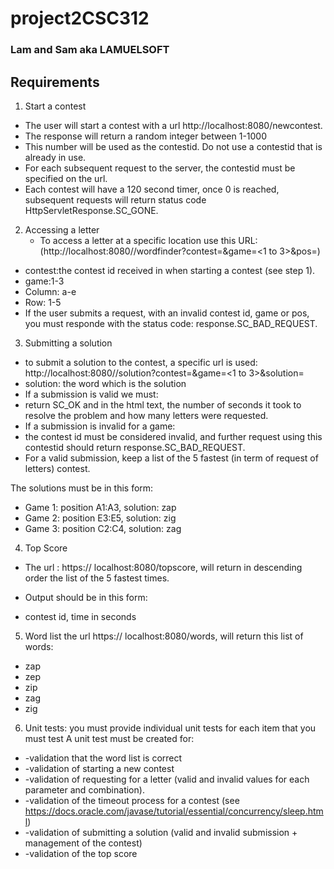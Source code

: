 # project2CSC312
### Lam and Sam aka LAMUELSOFT

## Requirements
1. Start a contest
  * The user will start a contest with a url http://localhost:8080/newcontest. 
  * The response will return a random integer between 1-1000
  * This number will be used as the contestid. Do not use a contestid that is already in use.
  * For each subsequent request to the server, the contestid must be specified on the url.
  * Each contest will have a 120 second timer, once 0 is reached, subsequent requests will return status code HttpServletResponse.SC_GONE. 

2. Accessing a letter
   * To access a letter at a specific location use this URL:
(http://localhost:8080//wordfinder?contest=<contest id received as response to newcontest>&game=<1 to 3>&pos=<column><row>)
  * contest:the contest id received in when starting a contest (see step 1).
  * game:1-3
  * Column: a-e
  * Row: 1-5
  * If the user submits a request, with an invalid contest id, game or pos, you must responde with the status code: response.SC_BAD_REQUEST.

3. Submitting a solution
  * to submit a solution to the contest, a specific url is used:
http://localhost:8080//solution?contest=<contest id received as response to newcontest>&game=<1 to 3>&solution=<word>
  * solution: the word which is the solution
  * If a submission is valid we must:
  * return SC_OK and in the html text, the number of seconds it took to resolve the problem and how many letters were requested.
  * If a submission is invalid for a game:
  * the contest id must be considered invalid, and further request using this contestid should return response.SC_BAD_REQUEST.
  * For a valid submission, keep a list of the 5 fastest (in term of request of letters) contest.

The solutions must be in this form:
  * Game 1:  position A1:A3, solution: zap
  * Game 2:  position E3:E5, solution: zig
  * Game 3:  position  C2:C4, solution: zag

4. Top Score
  * The url : https:// localhost:8080/topscore, will return in descending order the list of the 5 fastest times.

  * Output should be in this form:
  * contest id, time in seconds

5. Word list
the url https:// localhost:8080/words, will return this list of words:
  * zap
  * zep
  * zip
  * zag
  * zig

6. Unit tests:
you must provide individual unit tests for each item that you must test
A unit test must be created for:
  * -validation that the word list is correct
  * -validation of starting a new contest
  * -validation of requesting for a letter (valid and invalid values for each parameter and combination).
  * -validation of the timeout process for a contest (see https://docs.oracle.com/javase/tutorial/essential/concurrency/sleep.html)
  * -validation of submitting a solution (valid and invalid submission + management of the contest)
  * -validation of the top score

